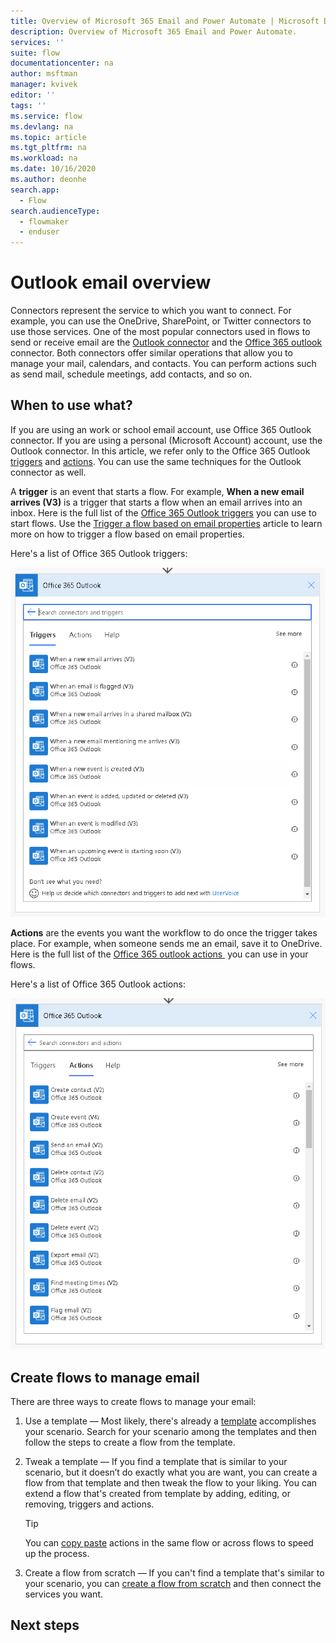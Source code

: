 ```yaml
---
title: Overview of Microsoft 365 Email and Power Automate | Microsoft Docs
description: Overview of Microsoft 365 Email and Power Automate.
services: ''
suite: flow
documentationcenter: na
author: msftman
manager: kvivek
editor: ''
tags: ''
ms.service: flow
ms.devlang: na
ms.topic: article
ms.tgt_pltfrm: na
ms.workload: na
ms.date: 10/16/2020
ms.author: deonhe
search.app: 
  - Flow
search.audienceType: 
  - flowmaker
  - enduser
---
```

# Outlook email overview

Connectors represent the service to which you want to connect. For example, you can use the OneDrive, SharePoint, or Twitter connectors to use those services. One of the most popular connectors used in flows to send or receive email are the [Outlook connector](https://docs.microsoft.com/connectors/outlook/) and the [Office 365 outlook](https://docs.microsoft.com/connectors/office365/#known-issues-and-limitations) connector. Both connectors offer similar operations that allow you to manage your mail, calendars, and contacts. You can perform actions such as send mail, schedule meetings, add contacts, and so on.

## When to use what?

If you are using an work or school email account, use Office 365 Outlook connector. If you are using a personal (Microsoft Account) account, use the Outlook connector. In this article, we refer only to the Office 365 Outlook [triggers](https://docs.microsoft.com/connectors/office365/#triggers) and [actions](https://docs.microsoft.com/connectors/office365/#actions). You can use the same techniques for the Outlook connector as well.

A **trigger** is an event that starts a flow. For example, **When a new email arrives (V3)** is a trigger that starts a flow when an email arrives into an inbox. Here is the full list of the [Office 365 Outlook triggers](https://docs.microsoft.com/connectors/office365/#triggers) you can use to start flows. Use the [Trigger a flow based on email properties](https://docs.microsoft.com/power-automate/email-triggers) article to learn more on how to trigger a flow based on email properties.

Here's a list of Office 365 Outlook triggers:

   ![A screenshot of some of the Office 365 Outlook triggers](./media/email/12700a7ab29c81632d6c15024a9779e8.png)



**Actions** are the events you want the workflow to do once the trigger takes place. For example, when someone sends me an email, save it to OneDrive. Here is the full list of the [Office 365 outlook actions ](https://docs.microsoft.com/connectors/office365/#actions) you can use in your flows.

Here's a list of Office 365 Outlook actions:

   ![A screenshot of some of the Office 365 Outlook triggers](./media/email/927e5d3c66c36d1140667ab09760bb99.png)

## Create flows to manage email

There are three ways to create flows to manage your email:

1. Use a template &mdash; Most likely, there's already a [template](https://preview.flow.microsoft.com/templates) accomplishes your scenario. Search for your scenario among the templates and then follow the steps to create a flow from the template.

1. Tweak a template &mdash; If you find a template that is similar to your scenario, but it doesn’t do exactly what you are want, you can create a flow from that template and then tweak the flow to your liking. You can extend a flow that's created from template by adding, editing, or removing, triggers and actions. 

   <!--Todo use a link in the docs, not a blog-->
   >[!TIP]
   >You can [copy paste](https://flow.microsoft.com/blog/introducing-clipboard-in-flow-designer-and-three-new-user-experience-updates/) actions in the same flow or across flows to speed up the process.

1. Create a flow from scratch &mdash; If you can't find a template that's similar to your scenario, you can [create a flow from scratch](https://docs.microsoft.com/power-automate/get-started-logic-flow) and then connect the services you want.



## Next steps


